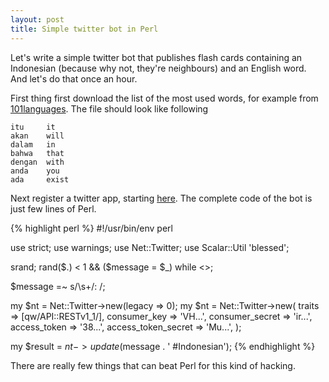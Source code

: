 ```yaml
---
layout: post
title: Simple twitter bot in Perl
---
```


Let's write a simple twitter bot that publishes flash cards containing an Indonesian (because why not, they're neighbours) and an English word. And let's do that once an hour.

First thing first download the list of the most used words, for example from [101languages](http://www.101languages.net/indonesian/most-common-indonesian-words/).
The file should look like following

    itu     it
    akan    will
    dalam   in
    bahwa   that
    dengan  with
    anda    you
    ada     exist

Next register a twitter app, starting [here](https://apps.twitter.com/). The complete code of the bot is just few lines of Perl.

{% highlight perl %}
#!/usr/bin/env perl

use strict;
use warnings;
use Net::Twitter;
use Scalar::Util 'blessed';

srand;
rand($.) < 1 && ($message = $_) while <>;

$message =~ s/\s+/: /;

my $nt = Net::Twitter->new(legacy => 0);
my $nt = Net::Twitter->new(
  traits              => [qw/API::RESTv1_1/],
  consumer_key        => 'VH...',
  consumer_secret     => 'ir...',
  access_token        => '38...',
  access_token_secret => 'Mu...',
);

my $result = $nt->update($message . ' #Indonesian');
{% endhighlight %}

There are really few things that can beat Perl for this kind of hacking.